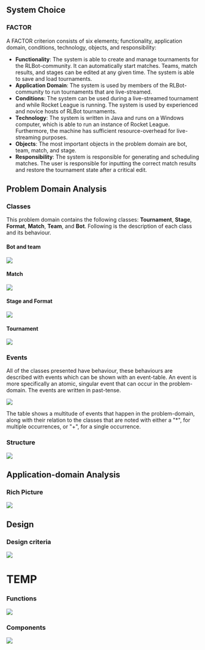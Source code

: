 ## System Choice

### FACTOR

A FACTOR criterion consists of six elements; functionality, application domain, conditions, technology, objects, and responsibility:

- **Functionality**: The system is able to create and manage tournaments for the RLBot-community. It can automatically start matches. Teams, match results, and stages can be edited at any given time. The system is able to save and load tournaments.
- **Application Domain**: The system is used by members of the RLBot-community to run tournaments that are live-streamed.
- **Conditions**: The system can be used during a live-streamed tournament and while Rocket League is running. The system is used by experienced and novice hosts of RLBot tournaments.
- **Technology**: The system is written in Java and runs on a Windows computer, which is able to run an instance of Rocket League. Furthermore, the machine has sufficient resource-overhead for live-streaming purposes.
- **Objects**: The most important objects in the problem domain are bot, team, match, and stage.
- **Responsibility**: The system is responsible for generating and scheduling matches. The user is responsible for inputting the correct match results and restore the tournament state after a critical edit.

## Problem Domain Analysis

### Classes

This problem domain contains the following classes: **Tournament**, **Stage**, **Format**, **Match**, **Team**, and **Bot**. Following is the description of each class and its behaviour.

#### Bot and team

![](.\img\72.png)

#### Match

![](.\img\73.png)

#### Stage and Format

![](.\img\74.png)

#### Tournament

![](.\img\75.png)

### Events

All of the classes presented have behaviour, these behaviours are described with events which can be shown with an event-table. An event is more specifically an atomic, singular event that can occur in the problem-domain. The events are written in past-tense.

![](.\img\76.png)

The table shows a multitude of events that happen in the problem-domain, along with their relation to the classes that are noted with either a "*", for multiple occurrences, or "+", for a single occurrence.

### Structure

![](.\img\77.png)

## Application-domain Analysis

### Rich Picture

![](.\img\78.png)

## Design

### Design criteria

![](.\img\79.png)

# TEMP

### Functions

![](.\img\80.png)

### Components

![](.\img\81.png)




